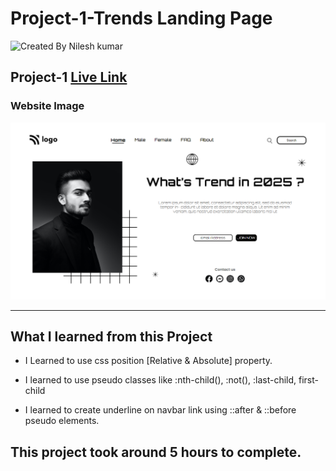 # Project-1-Trends Landing Page

![Created By Nilesh kumar](https://img.shields.io/badge/CreatedBy-NileshKumar-brightgreen)

## **Project-1** [Live Link](https://nilesh-project-1.netlify.app/)  

### Website Image
![website img](./screenshots/website%20img.png)
***
## What I learned from this Project

- I Learned to use css position [Relative & Absolute] property.

- I learned to use pseudo classes like :nth-child(), :not(), :last-child, first-child

- I learned to create underline on navbar link using ::after & ::before pseudo elements.

## This project took around 5 hours to complete.